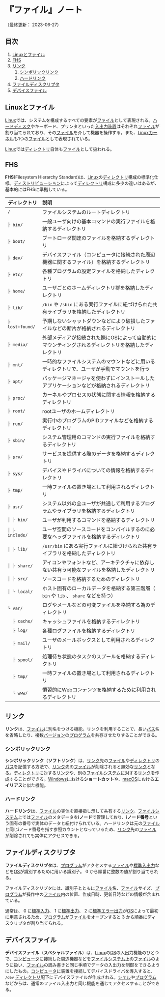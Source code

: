 # 『ファイル』ノート

（最終更新： 2023-06-27）


## 目次

1. [Linuxとファイル](#linuxとファイル)
1. [FHS](#fhs)
1. [リンク](#リンク)
	1. [シンボリックリンク](#シンボリックリンク)
	1. [ハードリンク](#ハードリンク)
1. [ファイルディスクリプタ](#ファイルディスクリプタ)
1. [デバイスファイル](#デバイスファイル)


## Linuxとファイル

[Linux](./linux.md#linux)では、システムを構成するすべての要素が[ファイル](../../../software/_/chapters/file_system.md#ファイル)として表現される。[ハードディスク](../../../hardware/_/chapters/auxiliary_memory_unit.md#ハードディスク)やキーボード、プリンタといった[入出力装置](../../../hardware/_/chapters/io_unit.md)はそれぞれ[ファイル](../../../software/_/chapters/file_system.md#ファイル)が割り当てられており、その[ファイル](../../../software/_/chapters/file_system.md#ファイル)を介して機器を操作する。また、[Linux](./linux.md#linux)[カーネル](../../../software/_/chapters/operating_system.md#カーネル)も1つの[ファイル](../../../software/_/chapters/file_system.md#ファイル)として表現されている。

[Linux](./linux.md#linux)では[ディレクトリ](../../../software/_/chapters/file_system.md#ディレクトリ)自体も[ファイル](../../../software/_/chapters/file_system.md#ファイル)として扱われる。


## FHS

**FHS**(Filesystem Hierarchy Standard)は、[Linux](./linux.md#linux)の[ディレクトリ](../../../software/_/chapters/file_system.md#ディレクトリ)構成の標準化仕様。[ディストリビューション](./linux.md#ディストリビューション)によって[ディレクトリ](../../../software/_/chapters/file_system.md#ディレクトリ)構成に多少の違いはあるが、基本的にはFHSに準拠している。

| ディレクトリ    | 説明                                                                                                  |
| --------------- | :---------------------------------------------------------------------------------------------------- |
| `/`             | ファイルシステムのルートディレクトリ                                                                  |
| `├ bin/`        | 一般ユーザ向けの基本コマンドの実行ファイルを格納するディレクトリ                                      |
| `├ boot/`       | ブートローダ関連のファイルを格納するディレクトリ                                                      |
| `├ dev/`        | デバイスファイル（コンピュータに接続された周辺機器に関するファイル）を格納するディレクトリ            |
| `├ etc/`        | 各種プログラムの設定ファイルを格納したディレクトリ                                                    |
| `├ home/`       | ユーザごとのホームディレクトリ群を格納したディレクトリ                                                |
| `├ lib/`        | `/bin` や `/sbin` にある実行ファイルに紐づけられた共有ライブラリを格納したディレクトリ                |
| `├ lost+found/` | 予期しないシャットダウンなどにより破損したファイルなどの断片が格納されるディレクトリ                  |
| `├ media/`      | 外部メディアが接続された際にOSによって自動的にマウンティングされるディレクトリを格納したディレクトリ  |
| `├ mnt/`        | 一時的なファイルシステムのマウントなどに用いるディレクトリで、ユーザが手動でマウントを行う            |
| `├ opt/`        | パッケージマネージャを使わずにインストールしたアプリケーションなどが格納されるディレクトリ            |
| `├ proc/`       | カーネルやプロセスの状態に関する情報を格納するディレクトリ                                            |
| `├ root/`       | rootユーザのホームディレクトリ                                                                        |
| `├ run/`        | 実行中のプログラムのPIDファイルなどを格納するディレクトリ                                             |
| `├ sbin/`       | システム管理用のコマンドの実行ファイルを格納するディレクトリ                                          |
| `├ srv/`        | サービスを提供する際のデータを格納するディレクトリ                                                    |
| `├ sys/`        | デバイスやドライバについての情報を格納するディレクトリ                                                |
| `├ tmp/`        | 一時ファイルの置き場として利用されるディレクトリ                                                      |
| `├ usr/`        | システム以外の全ユーザが共通して利用するプログラムやライブラリを格納するディレクトリ                  |
| `│ ├ bin/`      | ユーザが利用するコマンドを格納するディレクトリ                                                        |
| `│ ├ include/`  | ユーザ空間のソースコードをコンパイルするのに必要なヘッダファイルを格納するディレクトリ                |
| `│ ├ lib/`      | `/usr/bin` にある実行ファイルに紐づけられた共有ライブラリを格納したディレクトリ                       |
| `│ ├ share/`    | アイコンやフォントなど、アーキテクチャに依存しない共有う可能なファイルを格納したディレクトリ          |
| `│ ├ src/`      | ソースコードを格納するためのディレクトリ                                                              |
| `│ └ local/`    | ホスト固有のローカルデータを格納する第三階層（ `bin` や `lib` 、 `share` などを持つ）                 |
| `└ var/`        | ログやメールなどの可変ファイルを格納する為のディレクトリ                                              |
| `  ├ cache/`    | キャッシュファイルを格納するディレクトリ                                                              |
| `  ├ log/`      | 各種ログファイルを格納するディレクトリ                                                                |
| `  ├ mail/`     | ユーザのメールボックスとして利用されるディレクトリ                                                    |
| `  ├ spool/`    | 処理待ち状態のタスクのスプールを格納するディレクトリ                                                  |
| `  ├ tmp/`      | 一時ファイルの置き場として利用されるディレクトリ                                                      |
| `  └ www/`      | 慣習的にWebコンテンツを格納するために利用されるディレクトリ                                           |


## リンク

**リンク**は、[ファイル](../../../software/_/chapters/file_system.md#ファイル)に別名をつける機能。リンクを利用することで、長い[パス](../../../software/_/chapters/file_system.md#パス)名を省略したり、複数[バージョン](../../../software/_/chapters/package.md#バージョン)の[プログラム](../../../../programming/_/chapters/programming.md#プログラム)を共存させたりすることができる。

### シンボリックリンク

**シンボリックリンク**（**ソフトリンク**）は、[リンク](#リンク)先の[ファイル](../../../software/_/chapters/file_system.md#ファイル)や[ディレクトリ](../../../software/_/chapters/file_system.md#ディレクトリ)の[パス](../../../software/_/chapters/file_system.md#パス)を記憶する方法で、[リンク](#リンク)先の[ファイル](../../../software/_/chapters/file_system.md#ファイル)が削除されると無効な[リンク](../../../software/_/chapters/file_system.md#リンク)となる。[ディレクトリ](../../../software/_/chapters/file_system.md#ディレクトリ)に対する[リンク](#リンク)や、別の[ファイルシステム](../../../software/_/chapters/file_system.md#ファイルシステム)に対する[リンク](#リンク)を作成することができる。[Windows](../../../software/_/chapters/operating_system.md#windows)における**ショートカット**や、[macOS](../../../software/_/chapters/operating_system.md#macos)における**エイリアス**と似た機能。

### ハードリンク

**ハードリンク**は、[ファイル](../../../software/_/chapters/file_system.md#ファイル)の実体を直接指し示して共有する[リンク](#リンク)。[ファイルシステム](../../../software/_/chapters/file_system.md#ファイルシステム)上では[ファイル](../../../software/_/chapters/file_system.md#ファイル)のメタデータを**iノード**で管理しており、**iノード番号**という固有の番号で実体のデータと紐付けられている。ハードリンクは元の[ファイル](../../../software/_/chapters/file_system.md#ファイル)と同じiノード番号を指す参照カウントとなっているため、[リンク](#リンク)先の[ファイル](../../../software/_/chapters/file_system.md#ファイル)が削除されても実体にアクセスできる。


## ファイルディスクリプタ

**ファイルディスクリプタ**は、[プログラム](../../../../programming/_/chapters/programming.md#プログラム)がアクセスする[ファイル](../../../software/_/chapters/file_system.md#ファイル)や[標準入出力](./stdio_and_pipeline.md#標準入出力)などを[OS](../../../software/_/chapters/operating_system.md#オペレーティングシステム)が識別するために用いる識別子。 $0$ から順番に整数の値が割り当てられる。

ファイルディスクリプタには、識別子とともに[ファイル](../../../software/_/chapters/file_system.md#ファイル)名、[ファイル](../../../software/_/chapters/file_system.md#ファイル)サイズ、[プログラム](../../../../programming/_/chapters/programming.md#プログラム)が操作中の[ファイル](../../../software/_/chapters/file_system.md#ファイル)内の位置、作成日時、更新日時などの情報が含まれている。

通常は、 $0$ に[標準入力](./stdio_and_pipeline.md#標準入力)、 $1$ に[標準出力](./stdio_and_pipeline.md#標準出力)、 $2$ に[標準エラー出力](./stdio_and_pipeline.md#標準エラー出力)が[OS](../../../software/_/chapters/operating_system.md#オペレーティングシステム)によって最初に用意されるため、[プログラム](../../../../programming/_/chapters/programming.md#プログラム)が[ファイル](../../../software/_/chapters/file_system.md#ファイル)をオープンすると $3$ から順番にディスクリプタが割り当てられる。


## デバイスファイル

**デバイスファイル**（**スペシャルファイル**）は、[Linux](./linux.md#linux)の[OS](../../../software/_/chapters/operating_system.md#オペレーティングシステム)の入出力機能のひとつで、[コンピュータ](../../../_/chapters/computer.md#コンピュータ)に接続した周辺機器などを[ファイルシステム](../../../software/_/chapters/file_system.md#ファイルシステム)上の[ファイル](../../../software/_/chapters/file_system.md#ファイル)のように扱い、[ファイル](../../../software/_/chapters/file_system.md#ファイル)の読み書きと同じ手順でデータの入出力を制御をできるようにしたもの。[コンピュータ](../../../_/chapters/computer.md#コンピュータ)に装置を接続してデバイスドライバを導入すると、 `/dev` [ディレクトリ](../../../software/_/chapters/file_system.md#ディレクトリ)配下にデバイスファイルが作成される。[シェル](./shell_and_terminal.md#シェル)や[プログラム](../../../../programming/_/chapters/programming.md#プログラム)などからは、通常のファイル入出力と同じ機能を通じてアクセスすることができる。
